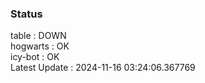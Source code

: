 ### Status


table : DOWN  
hogwarts : OK  
icy-bot : OK  
Latest Update : 2024-11-16 03:24:06.367769
